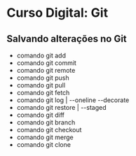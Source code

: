 # Curso Digital: Git

## Salvando alterações no Git
* comando git add
* comando git commit
* comando git remote
* comando git push
* comando git pull
* comando git fetch
* comando git log  | --oneline --decorate
* comando git restore | --staged
* comando git diff
* comando git branch
* comando git checkout
* comando git merge
* comando git clone